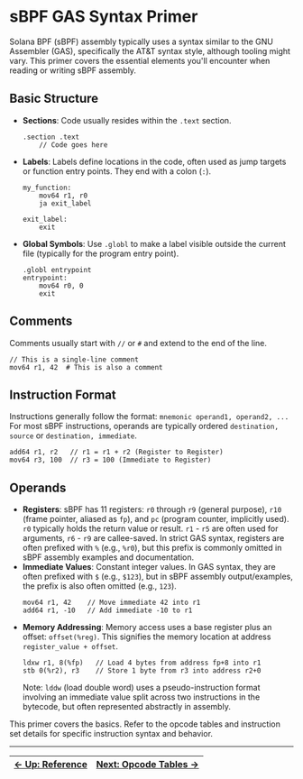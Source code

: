 # sBPF GAS Syntax Primer

Solana BPF (sBPF) assembly typically uses a syntax similar to the GNU Assembler (GAS), specifically the AT&T syntax style, although tooling might vary. This primer covers the essential elements you'll encounter when reading or writing sBPF assembly.

## Basic Structure

-   **Sections**: Code usually resides within the `.text` section.
    ```assembly
    .section .text
        // Code goes here
    ```
-   **Labels**: Labels define locations in the code, often used as jump targets or function entry points. They end with a colon (`:`).
    ```assembly
    my_function:
        mov64 r1, r0
        ja exit_label

    exit_label:
        exit
    ```
-   **Global Symbols**: Use `.globl` to make a label visible outside the current file (typically for the program entry point).
    ```assembly
    .globl entrypoint
    entrypoint:
        mov64 r0, 0
        exit
    ```

## Comments

Comments usually start with `//` or `#` and extend to the end of the line.

```assembly
// This is a single-line comment
mov64 r1, 42  # This is also a comment
```

## Instruction Format

Instructions generally follow the format: `mnemonic operand1, operand2, ...`
For most sBPF instructions, operands are typically ordered `destination, source` or `destination, immediate`.

```assembly
add64 r1, r2   // r1 = r1 + r2 (Register to Register)
mov64 r3, 100  // r3 = 100 (Immediate to Register)
```

## Operands

-   **Registers**: sBPF has 11 registers: `r0` through `r9` (general purpose), `r10` (frame pointer, aliased as `fp`), and `pc` (program counter, implicitly used). `r0` typically holds the return value or result. `r1` - `r5` are often used for arguments, `r6` - `r9` are callee-saved. In strict GAS syntax, registers are often prefixed with `%` (e.g., `%r0`), but this prefix is commonly omitted in sBPF assembly examples and documentation.
-   **Immediate Values**: Constant integer values. In GAS syntax, they are often prefixed with `$` (e.g., `$123`), but in sBPF assembly output/examples, the prefix is also often omitted (e.g., `123`).
    ```assembly
    mov64 r1, 42    // Move immediate 42 into r1
    add64 r1, -10   // Add immediate -10 to r1
    ```
-   **Memory Addressing**: Memory access uses a base register plus an offset: `offset(%reg)`. This signifies the memory location at address `register_value + offset`.
    ```assembly
    ldxw r1, 8(%fp)   // Load 4 bytes from address fp+8 into r1
    stb 0(%r2), r3    // Store 1 byte from r3 into address r2+0
    ```
    Note: `lddw` (load double word) uses a pseudo-instruction format involving an immediate value split across two instructions in the bytecode, but often represented abstractly in assembly.

This primer covers the basics. Refer to the opcode tables and instruction set details for specific instruction syntax and behavior.

---

| [← Up: Reference](./README.md) | [Next: Opcode Tables →](./02_opcode_tables.md) |
|:------------------------------:|:-----------------------------------------------:| 